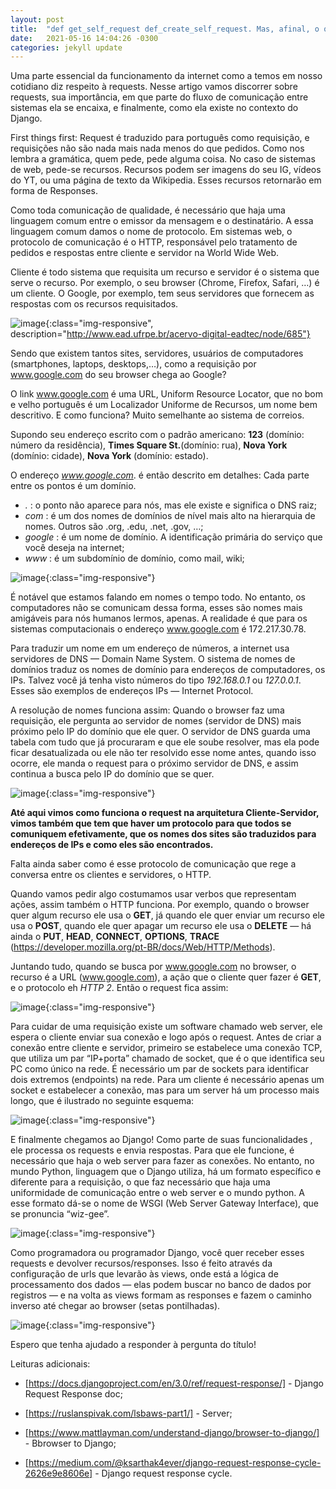 ```yaml
---
layout: post
title:  "def get_self_request def_create_self_request. Mas, afinal, o que é request?"
date:   2021-05-16 14:04:26 -0300
categories: jekyll update
---
```

Uma parte essencial da funcionamento da internet como a temos em nosso cotidiano diz respeito à requests. Nesse artigo vamos discorrer sobre requests, sua importância, em que parte do fluxo de comunicação entre sistemas ela se encaixa, e finalmente, como ela existe no contexto do Django.


First things first: Request é traduzido para português como requisição, e requisições não são nada mais nada menos do que pedidos. Como nos lembra a gramática, quem pede, pede alguma coisa. No caso de sistemas de web, pede-se recursos. Recursos podem ser imagens do seu IG, vídeos do YT, ou uma página de texto da Wikipedia. Esses recursos retornarão em forma de Responses.


Como toda comunicação de qualidade, é necessário que haja uma linguagem comum entre o emissor da mensagem e o destinatário. A essa linguagem comum damos o nome de protocolo. Em sistemas web, o protocolo de comunicação é o HTTP, responsável pelo tratamento de pedidos e respostas entre cliente e servidor na World Wide Web.


Cliente é todo sistema que requisita um recurso e servidor é o sistema que serve o recurso. Por exemplo, o seu browser (Chrome, Firefox, Safari, …) é um cliente. O Google, por exemplo, tem seus servidores que fornecem as respostas com os recursos requisitados.


![image](../../../../../../images/primeiro_post/cliente_servidor.jpeg){:class="img-responsive", description="http://www.ead.ufrpe.br/acervo-digital-eadtec/node/685"}


Sendo que existem tantos sites, servidores, usuários de computadores (smartphones, laptops, desktops,…), como a requisição por www.google.com do seu browser chega ao Google?

O link www.google.com é uma URL, Uniform Resource Locator, que no bom e velho português é um Localizador Uniforme de Recursos, um nome bem descritivo. E como funciona? Muito semelhante ao sistema de correios.

Supondo seu endereço escrito com o padrão americano: **123** (domínio: número da residência), **Times Square St.**(domínio: rua), **Nova York** (domínio: cidade), **Nova York** (domínio: estado).

O endereço _www.google.com_. é então descrito em detalhes:
Cada parte entre os pontos é um domínio.


- _._ : o ponto não aparece para nós, mas ele existe e significa o DNS raiz;
- _com_ : é um dos nomes de domínios de nível mais alto na hierarquia de nomes. Outros são .org, .edu, .net, .gov, …;
- _google_ : é um nome de domínio. A identificação primária do serviço que você deseja na internet;
- _www_ : é um subdomínio de domínio, como mail, wiki;


![image](../../../../../../images/primeiro_post/resolucao_de_nomes.jpeg){:class="img-responsive"}


É notável que estamos falando em nomes o tempo todo. No entanto, os computadores não se comunicam dessa forma, esses são nomes mais amigáveis para nós humanos lermos, apenas. A realidade é que para os sistemas computacionais o endereço www.google.com é 172.217.30.78.


Para traduzir um nome em um endereço de números, a internet usa servidores de DNS — Domain Name System. O sistema de nomes de domínios traduz os nomes de domínio para endereços de computadores, os IPs. Talvez você já tenha visto números do tipo _192.168.0.1_ ou _127.0.0.1_. Esses são exemplos de endereços IPs — Internet Protocol.


A resolução de nomes funciona assim: Quando o browser faz uma requisição, ele pergunta ao servidor de nomes (servidor de DNS) mais próximo pelo IP do domínio que ele quer. O servidor de DNS guarda uma tabela com tudo que já procuraram e que ele soube resolver, mas ela pode ficar desatualizada ou ele não ter resolvido esse nome antes, quando isso ocorre, ele manda o request para o próximo servidor de DNS, e assim continua a busca pelo IP do domínio que se quer.

![image](../../../../../../images/primeiro_post/dns.png){:class="img-responsive"}

**Até aqui vimos como funciona o request na arquitetura Cliente-Servidor, vimos também que tem que haver um protocolo para que todos se comuniquem efetivamente, que os nomes dos sites são traduzidos para endereços de IPs e como eles são encontrados.**

Falta ainda saber como é esse protocolo de comunicação que rege a conversa entre os clientes e servidores, o HTTP.

Quando vamos pedir algo costumamos usar verbos que representam ações, assim também o HTTP funciona. Por exemplo, quando o browser quer algum recurso ele usa o **GET**, já quando ele quer enviar um recurso ele usa o **POST**, quando ele quer apagar um recurso ele usa o **DELETE** — há ainda o **PUT**, **HEAD**, **CONNECT**, **OPTIONS**, **TRACE** (https://developer.mozilla.org/pt-BR/docs/Web/HTTP/Methods).

Juntando tudo, quando se busca por www.google.com no browser, o recurso é a URL (www.google.com), a ação que o cliente quer fazer é **GET**, e o protocolo eh _HTTP 2_. Então o request fica assim:

![image](../../../../../../images/primeiro_post/request.png){:class="img-responsive"}

Para cuidar de uma requisição existe um software chamado web server, ele espera o cliente enviar sua conexão e logo após o request. Antes de criar a conexão entre cliente e servidor, primeiro se estabelece uma conexão TCP, que utiliza um par “IP+porta” chamado de socket, que é o que identifica seu PC como único na rede. É necessário um par de sockets para identificar dois extremos (endpoints) na rede. Para um cliente é necessário apenas um socket e estabelecer a conexão, mas para um server há um processo mais longo, que é ilustrado no seguinte esquema:

![image](../../../../../../images/primeiro_post/listen_server.png){:class="img-responsive"}


E finalmente chegamos ao Django! Como parte de suas funcionalidades , ele processa os requests e envia respostas. Para que ele funcione, é necessário que haja o web server para fazer as conexões. No entanto, no mundo Python, linguagem que o Django utiliza, há um formato específico e diferente para a requisição, o que faz necessário que haja uma uniformidade de comunicação entre o web server e o mundo python. A esse formato dá-se o nome de WSGI (Web Server Gateway Interface), que se pronuncia “wiz-gee”.

![image](../../../../../../images/primeiro_post/middleware.png){:class="img-responsive"}

Como programadora ou programador Django, você quer receber esses requests e devolver recursos/responses. Isso é feito através da configuração de urls que levarão às views, onde está a lógica de processamento dos dados — elas podem buscar no banco de dados por registros — e na volta as views formam as responses e fazem o caminho inverso até chegar ao browser (setas pontilhadas).

![image](../../../../../../images/primeiro_post/dns_until_pc.png){:class="img-responsive"}

Espero que tenha ajudado a responder à pergunta do título!


Leituras adicionais:


- [https://docs.djangoproject.com/en/3.0/ref/request-response/] - Django Request Response doc;

- [https://ruslanspivak.com/lsbaws-part1/] - Server;

- [https://www.mattlayman.com/understand-django/browser-to-django/] - Bbrowser to Django;

- [https://medium.com/@ksarthak4ever/django-request-response-cycle-2626e9e8606e] - Django request response cycle.